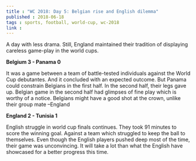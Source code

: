 ```yaml
---
title : "WC 2018: Day 5: Belgian rise and English dilemma"
published : 2018-06-18
tags : sports, football, world-cup, wc-2018
link :
---
```


A day with less drama. Still, England maintained their tradition of displaying careless game-play in the world cups.

**Belgium 3 - Panama 0**

It was a game between a team of battle-tested individuals against the World Cup debutantes. And it concluded with an expected outcome. But Panama could constrain Belgians in the first half. In the second half, their legs gave up. Belgian game in the second half had glimpses of fine play which is worthy of a notice. Belgians might have a good shot at the crown, unlike their group mate –England

**England 2 - Tunisia 1**

English struggle in world cup finals continues. They took 91 minutes to score the winning goal. Against a team which struggled to keep the ball to themselves. Even though the English players pushed deep most of the time, their game was unconvincing. It will take a lot than what the English have showcased for a better progress this time.
